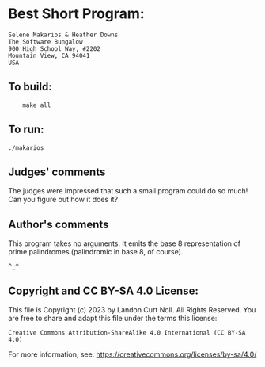 # Best Short Program:

    Selene Makarios & Heather Downs
    The Software Bungalow
    900 High School Way, #2202
    Mountain View, CA 94041
    USA

## To build:

        make all

## To run:

	./makarios

## Judges' comments

The judges were impressed that such a small program could do so much!
Can you figure out how it does it?

## Author's comments

This program takes no arguments. It emits the base 8 representation
of prime palindromes (palindromic in base 8, of course).

`^_^`

## Copyright and CC BY-SA 4.0 License:

This file is Copyright (c) 2023 by Landon Curt Noll.  All Rights Reserved.
You are free to share and adapt this file under the terms this license:

    Creative Commons Attribution-ShareAlike 4.0 International (CC BY-SA 4.0)

For more information, see: https://creativecommons.org/licenses/by-sa/4.0/
